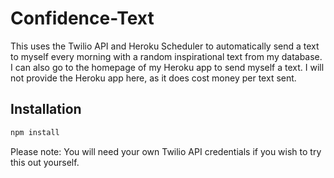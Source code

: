 # Confidence-Text

This uses the Twilio API and Heroku Scheduler to automatically send a text to myself every morning with a random inspirational text from my database. I can also go to the homepage of my Heroku app to send myself a text. I will not provide the Heroku app here, as it does cost money per text sent.

## Installation

```sh
npm install 
```

Please note: You will need your own Twilio API credentials if you wish to try this out yourself.